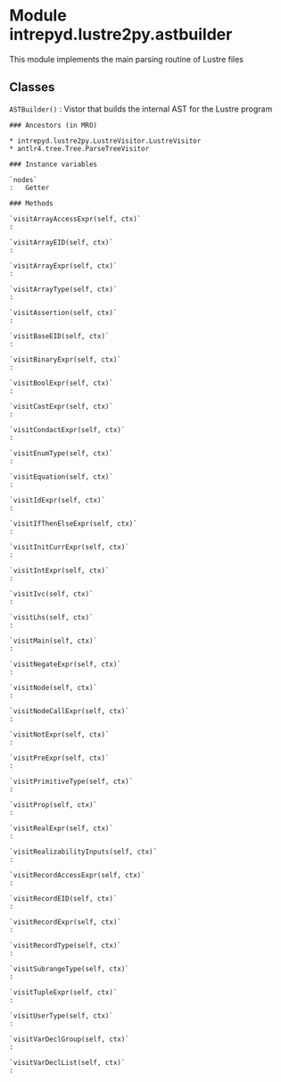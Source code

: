 Module intrepyd.lustre2py.astbuilder
====================================
This module implements the main parsing routine of Lustre files

Classes
-------

`ASTBuilder()`
:   Vistor that builds the internal AST for the
    Lustre program

    ### Ancestors (in MRO)

    * intrepyd.lustre2py.LustreVisitor.LustreVisitor
    * antlr4.tree.Tree.ParseTreeVisitor

    ### Instance variables

    `nodes`
    :   Getter

    ### Methods

    `visitArrayAccessExpr(self, ctx)`
    :

    `visitArrayEID(self, ctx)`
    :

    `visitArrayExpr(self, ctx)`
    :

    `visitArrayType(self, ctx)`
    :

    `visitAssertion(self, ctx)`
    :

    `visitBaseEID(self, ctx)`
    :

    `visitBinaryExpr(self, ctx)`
    :

    `visitBoolExpr(self, ctx)`
    :

    `visitCastExpr(self, ctx)`
    :

    `visitCondactExpr(self, ctx)`
    :

    `visitEnumType(self, ctx)`
    :

    `visitEquation(self, ctx)`
    :

    `visitIdExpr(self, ctx)`
    :

    `visitIfThenElseExpr(self, ctx)`
    :

    `visitInitCurrExpr(self, ctx)`
    :

    `visitIntExpr(self, ctx)`
    :

    `visitIvc(self, ctx)`
    :

    `visitLhs(self, ctx)`
    :

    `visitMain(self, ctx)`
    :

    `visitNegateExpr(self, ctx)`
    :

    `visitNode(self, ctx)`
    :

    `visitNodeCallExpr(self, ctx)`
    :

    `visitNotExpr(self, ctx)`
    :

    `visitPreExpr(self, ctx)`
    :

    `visitPrimitiveType(self, ctx)`
    :

    `visitProp(self, ctx)`
    :

    `visitRealExpr(self, ctx)`
    :

    `visitRealizabilityInputs(self, ctx)`
    :

    `visitRecordAccessExpr(self, ctx)`
    :

    `visitRecordEID(self, ctx)`
    :

    `visitRecordExpr(self, ctx)`
    :

    `visitRecordType(self, ctx)`
    :

    `visitSubrangeType(self, ctx)`
    :

    `visitTupleExpr(self, ctx)`
    :

    `visitUserType(self, ctx)`
    :

    `visitVarDeclGroup(self, ctx)`
    :

    `visitVarDeclList(self, ctx)`
    :